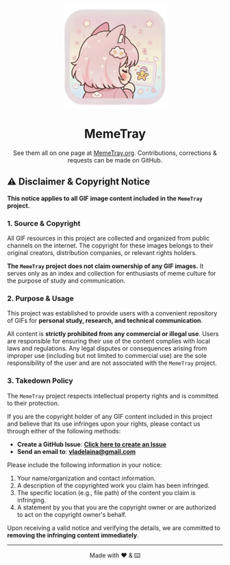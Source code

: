 <!-- Project Title + Logo -->
<div align="center">
  <a href="https://memetray.org/" target="_blank">
    <img src="Images/MemeTray.png" alt="MemeTray" width="240">
  </a>
  <h1>MemeTray</h1>
</div>

<p align="center">
See them all on one page at <a href="https://memetray.org/">MemeTray.org</a>. Contributions, corrections & requests can be made on GitHub.</p>
</p>



## ⚠️ Disclaimer & Copyright Notice

**This notice applies to all GIF image content included in the `MemeTray` project.**

### 1. Source & Copyright

All GIF resources in this project are collected and organized from public channels on the internet. The copyright for these images belongs to their original creators, distribution companies, or relevant rights holders.

**The `MemeTray` project does not claim ownership of any GIF images.** It serves only as an index and collection for enthusiasts of meme culture for the purpose of study and communication.

### 2. Purpose & Usage

This project was established to provide users with a convenient repository of GIFs for **personal study, research, and technical communication**.

All content is **strictly prohibited from any commercial or illegal use**. Users are responsible for ensuring their use of the content complies with local laws and regulations. Any legal disputes or consequences arising from improper use (including but not limited to commercial use) are the sole responsibility of the user and are not associated with the `MemeTray` project.

### 3. Takedown Policy

The `MemeTray` project respects intellectual property rights and is committed to their protection.

If you are the copyright holder of any GIF content included in this project and believe that its use infringes upon your rights, please contact us through either of the following methods:

* **Create a GitHub Issue**: [**Click here to create an Issue**](https://github.com/vladelaina/MemeTray/issues)
* **Send an email to**: [**vladelaina@gmail.com**](mailto:vladelaina@gmail.com)

Please include the following information in your notice:

1.  Your name/organization and contact information.
2.  A description of the copyrighted work you claim has been infringed.
3.  The specific location (e.g., file path) of the content you claim is infringing.
4.  A statement by you that you are the copyright owner or are authorized to act on the copyright owner's behalf.

Upon receiving a valid notice and verifying the details, we are committed to **removing the infringing content immediately**.

---

<div align="center">
  Made with ❤️ & ⌨️
</div>
